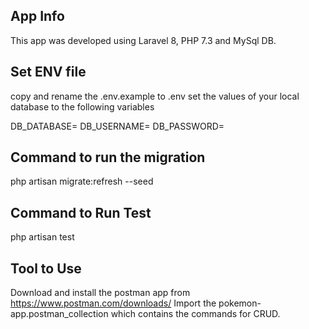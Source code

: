 ## App Info
This app was developed using Laravel 8, PHP 7.3 and MySql DB.

## Set ENV file
copy and rename the .env.example to .env
set the values of your local database to the following variables

DB_DATABASE=
DB_USERNAME=
DB_PASSWORD=

## Command to run the migration
php artisan migrate:refresh --seed

## Command to Run Test
php artisan test

## Tool to Use
Download and install the postman app from https://www.postman.com/downloads/
Import the pokemon-app.postman_collection which contains the commands for CRUD.